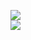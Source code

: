 [![](https://img.shields.io/badge/Made%20With-Github%20Spray-lightgrey.svg?style=for-the-badge&logo=github)](https://github.com/Annihil/github-spray#31681)  
[![](https://i.imgur.com/2DrTn0Z.gif)](https://github.com/Annihil/github-spray)